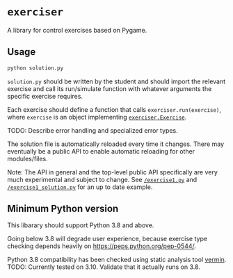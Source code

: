 # `exerciser`

A library for control exercises based on Pygame.

## Usage

```bash
python solution.py
```

`solution.py` should be written by the student and should import the relevant exercise and call its run/simulate function with whatever arguments the specific exercise requires.

Each exercise should define a function that calls `exerciser.run(exercise)`, where `exercise` is an object implementing [`exerciser.Exercise`](/exerciser/_shared.py).

TODO: Describe error handling and specialized error types.

The solution file is automatically reloaded every time it changes. There may eventually be a public API to enable automatic reloading for other modules/files.

Note: The API in general and the top-level public API specifically are very much experimental and subject to change. See [`/exercise1.py`](/exercise1.py) and [`/exercise1_solution.py`](/exercise1_solution.py) for an up to date example.

## Minimum Python version

This libarary should support Python 3.8 and above.

Going below 3.8 will degrade user experience, because exercise type checking depends heavily on https://peps.python.org/pep-0544/.

Python 3.8 compatibility has been checked using static analysis tool [vermin](https://github.com/netromdk/vermin).
TODO: Currently tested on 3.10. Validate that it actually runs on 3.8.
